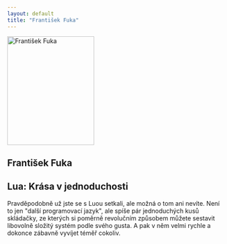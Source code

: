 ```yaml
---
layout: default
title: "František Fuka"
---
```


<section id="speakers" class="row speakers-detail">
  <div class="speaker other span3 nohover">
    <a href="https://plus.google.com/106378848135270560799/posts">
      <img src="/data/imgs/recnici/frantisek-fuka.jpg" width="200" height="250" alt="František Fuka" />
    </a>
    <div class="info">
      <h2>František Fuka</h2>
    </div>
  </div>
  <div class="span9 talk-info">
    <h1>Lua: Krása v jednoduchosti</h1>
    <p>Pravděpodobně už jste se s Luou setkali, ale možná o tom ani nevíte. Není to jen "další programovací jazyk", ale spíše pár jednoduchých kusů skládačky, ze kterých si poměrně revolučním způsobem můžete sestavit libovolně složitý systém podle svého gusta. A pak v něm velmi rychle a dokonce zábavně vyvíjet téměř cokoliv.</p>
  </div>
</section>